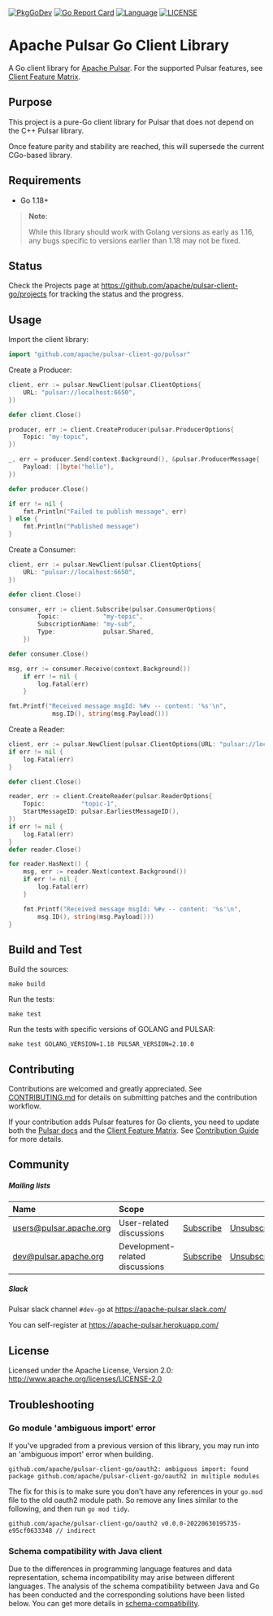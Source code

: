 <!--

    Licensed to the Apache Software Foundation (ASF) under one
    or more contributor license agreements.  See the NOTICE file
    distributed with this work for additional information
    regarding copyright ownership.  The ASF licenses this file
    to you under the Apache License, Version 2.0 (the
    "License"); you may not use this file except in compliance
    with the License.  You may obtain a copy of the License at

      http://www.apache.org/licenses/LICENSE-2.0

    Unless required by applicable law or agreed to in writing,
    software distributed under the License is distributed on an
    "AS IS" BASIS, WITHOUT WARRANTIES OR CONDITIONS OF ANY
    KIND, either express or implied.  See the License for the
    specific language governing permissions and limitations
    under the License.

-->

[![PkgGoDev](https://pkg.go.dev/badge/github.com/apache/pulsar-client-go)](https://pkg.go.dev/github.com/apache/pulsar-client-go)
[![Go Report Card](https://goreportcard.com/badge/github.com/apache/pulsar-client-go)](https://goreportcard.com/report/github.com/apache/pulsar-client-go)
[![Language](https://img.shields.io/badge/Language-Go-blue.svg)](https://golang.org/)
[![LICENSE](https://img.shields.io/hexpm/l/pulsar.svg)](https://github.com/apache/pulsar-client-go/blob/master/LICENSE)

# Apache Pulsar Go Client Library

A Go client library for [Apache Pulsar](https://pulsar.apache.org/). For the supported Pulsar features, see [Client Feature Matrix](https://pulsar.apache.org/client-feature-matrix/).

## Purpose

This project is a pure-Go client library for Pulsar that does not
depend on the C++ Pulsar library.

Once feature parity and stability are reached, this will supersede the current
CGo-based library.

## Requirements

- Go 1.18+

> **Note**:
>
> While this library should work with Golang versions as early as 1.16, any bugs specific to versions earlier than 1.18 may not be fixed.

## Status

Check the Projects page at https://github.com/apache/pulsar-client-go/projects for
tracking the status and the progress.

## Usage

Import the client library:

```go
import "github.com/apache/pulsar-client-go/pulsar"
```

Create a Producer:

```go
client, err := pulsar.NewClient(pulsar.ClientOptions{
    URL: "pulsar://localhost:6650",
})

defer client.Close()

producer, err := client.CreateProducer(pulsar.ProducerOptions{
	Topic: "my-topic",
})

_, err = producer.Send(context.Background(), &pulsar.ProducerMessage{
	Payload: []byte("hello"),
})

defer producer.Close()

if err != nil {
    fmt.Println("Failed to publish message", err)
} else {
    fmt.Println("Published message")
}
```

Create a Consumer:

```go
client, err := pulsar.NewClient(pulsar.ClientOptions{
    URL: "pulsar://localhost:6650",
})

defer client.Close()

consumer, err := client.Subscribe(pulsar.ConsumerOptions{
        Topic:            "my-topic",
        SubscriptionName: "my-sub",
        Type:             pulsar.Shared,
    })

defer consumer.Close()

msg, err := consumer.Receive(context.Background())
    if err != nil {
        log.Fatal(err)
    }

fmt.Printf("Received message msgId: %#v -- content: '%s'\n",
            msg.ID(), string(msg.Payload()))

```

Create a Reader:

```go
client, err := pulsar.NewClient(pulsar.ClientOptions{URL: "pulsar://localhost:6650"})
if err != nil {
	log.Fatal(err)
}

defer client.Close()

reader, err := client.CreateReader(pulsar.ReaderOptions{
	Topic:          "topic-1",
	StartMessageID: pulsar.EarliestMessageID(),
})
if err != nil {
	log.Fatal(err)
}
defer reader.Close()

for reader.HasNext() {
	msg, err := reader.Next(context.Background())
	if err != nil {
		log.Fatal(err)
	}

	fmt.Printf("Received message msgId: %#v -- content: '%s'\n",
		msg.ID(), string(msg.Payload()))
}
```

## Build and Test

Build the sources:

    make build

Run the tests:

    make test

Run the tests with specific versions of GOLANG and PULSAR:

    make test GOLANG_VERSION=1.18 PULSAR_VERSION=2.10.0

## Contributing

Contributions are welcomed and greatly appreciated. See [CONTRIBUTING.md](CONTRIBUTING.md) for details on submitting patches and the contribution workflow.

If your contribution adds Pulsar features for Go clients, you need to update both the [Pulsar docs](https://pulsar.apache.org/docs/client-libraries/) and the [Client Feature Matrix](https://pulsar.apache.org/client-feature-matrix/). See [Contribution Guide](https://pulsar.apache.org/contribute/site-intro/#pages) for more details.

## Community

##### Mailing lists

| Name                                                      | Scope                           |                                                       |                                                           |                                                                    |
| :-------------------------------------------------------- | :------------------------------ | :---------------------------------------------------- | :-------------------------------------------------------- | :----------------------------------------------------------------- |
| [users@pulsar.apache.org](mailto:users@pulsar.apache.org) | User-related discussions        | [Subscribe](mailto:users-subscribe@pulsar.apache.org) | [Unsubscribe](mailto:users-unsubscribe@pulsar.apache.org) | [Archives](http://mail-archives.apache.org/mod_mbox/pulsar-users/) |
| [dev@pulsar.apache.org](mailto:dev@pulsar.apache.org)     | Development-related discussions | [Subscribe](mailto:dev-subscribe@pulsar.apache.org)   | [Unsubscribe](mailto:dev-unsubscribe@pulsar.apache.org)   | [Archives](http://mail-archives.apache.org/mod_mbox/pulsar-dev/)   |

##### Slack

Pulsar slack channel `#dev-go` at https://apache-pulsar.slack.com/

You can self-register at https://apache-pulsar.herokuapp.com/

## License

Licensed under the Apache License, Version 2.0: http://www.apache.org/licenses/LICENSE-2.0

## Troubleshooting

### Go module 'ambiguous import' error

If you've upgraded from a previous version of this library, you may run into an 'ambiguous import' error when building.

```
github.com/apache/pulsar-client-go/oauth2: ambiguous import: found package github.com/apache/pulsar-client-go/oauth2 in multiple modules
```

The fix for this is to make sure you don't have any references in your `go.mod` file to the old oauth2 module path. So remove any lines
similar to the following, and then run `go mod tidy`.

```
github.com/apache/pulsar-client-go/oauth2 v0.0.0-20220630195735-e95cf0633348 // indirect
```
### Schema compatibility with Java client
Due to the differences in programming language features and data representation, 
schema incompatibility may arise between different languages.
The analysis of the schema compatibility between Java and Go has been conducted and the corresponding solutions have been listed below.
You can get more details in [schema-compatibility](docs/schema-compatibility.md).